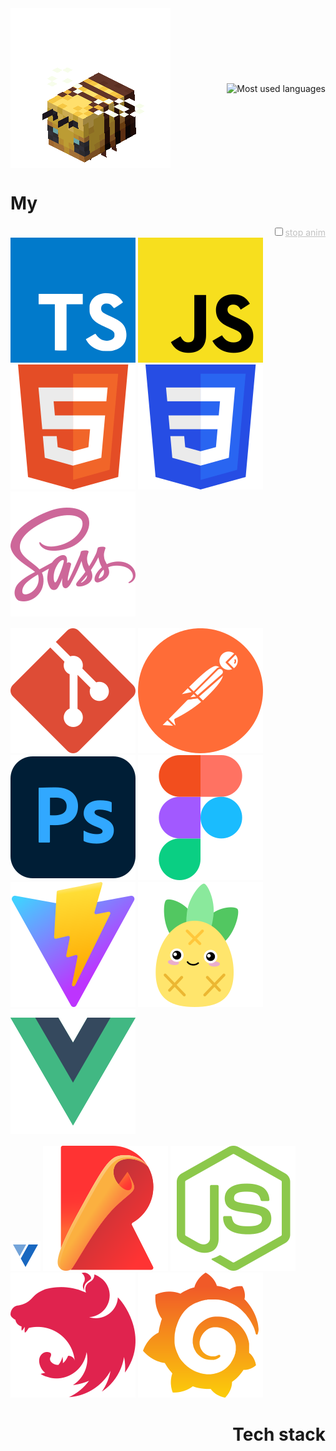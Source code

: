 <div class="header" style="display:flex;align-items:center;justify-content:space-between;">
 <img alt="Flying bee" src="./assets/bee.gif"/>
 <img alt="Most used languages" src="https://github-readme-stats.vercel.app/api/top-langs/?username=markgrushevski&layout=donut&langs_count=6&theme=transparent&hide_border=true"/>
</div>

<h1>My</h1>
<label style="display:block;text-align:end;color:#60606060;text-decoration-line:underline;cursor:pointer;"><input type="checkbox" style="cursor:pointer;"/>stop anim</label>

<div class="body" style="position:relative;width:100%;height:min-content;display:flex;flex-direction:column;gap:16px;overflow:hidden;">
 <div class="body__row" style="z-index:4;">
  <img alt="Typescript" src="./assets/ts.svg" title="Typescript"/>
  <img alt="Javascript" src="./assets/js.svg" title="Javascript"/>
  <img alt="HTML" src="./assets/html5.svg" title="HTML"/>
  <img alt="CSS" src="./assets/css3.svg" title="CSS"/>
  <img alt="Scss" src="./assets/sass.svg" title="Scss"/>
 </div>

 <div class="body__row" style="z-index:3;">
  <img alt="Git" src="./assets/git.svg" title="Git" />
  <img alt="Postman" src="./assets/postman.svg" title="Postman" />
  <img alt="Photoshop" src="./assets/ps.svg" title="Photoshop" />
  <img alt="Figma" src="./assets/figma.svg" title="Figma" />
  <img alt="Vite" src="./assets/vitejs.svg" title="Vite" />
  <img alt="Pinia" src="./assets/pinia.svg" title="Pinia" />
  <img alt="Vue" src="./assets/vuejs.svg" title="Vue"/>
 </div>

 <div class="body__row" style="z-index:2;">
  <!--<img alt="Jest" src="./assets/jest.svg" title="Jest" />-->
  <!--<img alt="Storybook" src="./assets/storybook.svg" title="Storybook" />-->
  <img alt="Vuetify" src="./assets/vuetify.svg" title="Vuetify" />
  <img alt="Rollup" src="./assets/rollup.svg" title="Rollup" />
  <img alt="NodeJS" src="./assets/nodejs.svg" title="NodeJS" />
  <img alt="NestJS" src="./assets/nestjs.svg" title="NestJS" />
  <img alt="Grafana" src="./assets/grafana.svg" title="Grafana" />
 </div>
</div>

<h1 style="text-align: end">Tech stack</h1>
